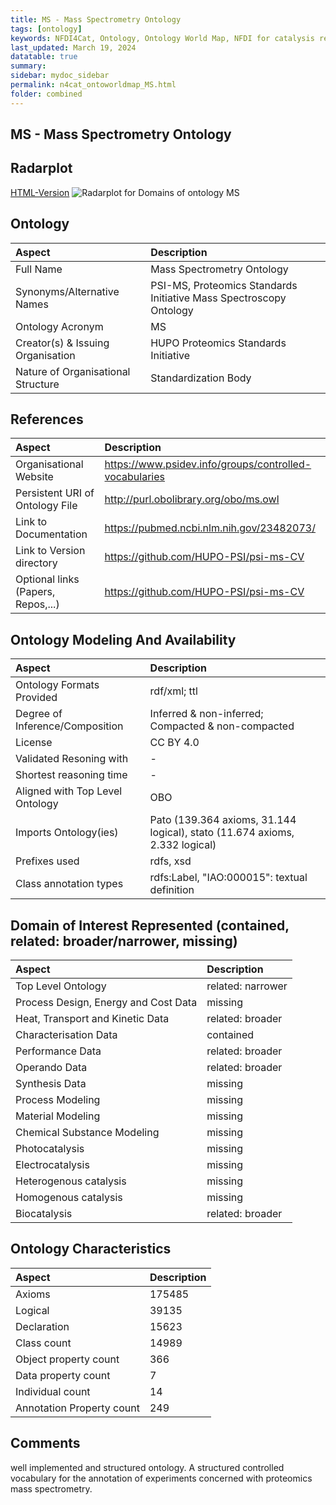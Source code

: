 ```yaml
---
title: MS - Mass Spectrometry Ontology
tags: [ontology]
keywords: NFDI4Cat, Ontology, Ontology World Map, NFDI for catalysis related research, semantic web
last_updated: March 19, 2024
datatable: true
summary:
sidebar: mydoc_sidebar
permalink: n4cat_ontoworldmap_MS.html
folder: combined
---
```

## MS - Mass Spectrometry Ontology


 ## Radarplot 

 [HTML-Version](../radarplots/Radarplot_MS.html) ![Radarplot for Domains of ontology MS](../radarplots/Radarplot_MS.svg) 
## Ontology

|Aspect |Description| 
 |:---|:---|
| Full Name | Mass Spectrometry Ontology |
| Synonyms/Alternative Names | PSI-MS, Proteomics Standards Initiative Mass Spectroscopy Ontology |
| Ontology Acronym | MS |
| Creator(s) & Issuing Organisation | HUPO Proteomics Standards Initiative |
| Nature of Organisational Structure | Standardization Body |

## References

|Aspect |Description| 
 |:---|:---|
| Organisational Website | https://www.psidev.info/groups/controlled-vocabularies |
| Persistent URI of Ontology File | http://purl.obolibrary.org/obo/ms.owl |
| Link to Documentation | https://pubmed.ncbi.nlm.nih.gov/23482073/ |
| Link to Version directory | https://github.com/HUPO-PSI/psi-ms-CV |
| Optional links (Papers, Repos,...) | https://github.com/HUPO-PSI/psi-ms-CV  |

## Ontology Modeling And Availability

|Aspect |Description| 
 |:---|:---|
| Ontology Formats Provided | rdf/xml; ttl |
| Degree of Inference/Composition | Inferred & non-inferred; Compacted & non-compacted |
| License | CC BY 4.0 |
| Validated Resoning with | - |
| Shortest reasoning time | - |
| Aligned with Top Level Ontology | OBO  |
| Imports Ontology(ies) | Pato (139.364 axioms, 31.144 logical), stato (11.674 axioms, 2.332 logical) |
| Prefixes used | rdfs, xsd |
| Class annotation types | rdfs:Label, "IAO:000015": textual definition |

## Domain of Interest Represented (contained, related: broader/narrower, missing)

|Aspect |Description| 
 |:---|:---|
| Top Level Ontology | related: narrower |
| Process Design, Energy and Cost Data | missing |
| Heat, Transport and Kinetic Data | related: broader |
| Characterisation Data | contained |
| Performance Data | related: broader |
| Operando Data | related: broader |
| Synthesis Data | missing |
| Process Modeling | missing |
| Material Modeling | missing |
| Chemical Substance Modeling | missing |
| Photocatalysis | missing |
| Electrocatalysis | missing |
| Heterogenous catalysis | missing |
| Homogenous catalysis | missing |
| Biocatalysis | related: broader |

## Ontology Characteristics

|Aspect |Description| 
 |:---|:---|
| Axioms | 175485 |
| Logical | 39135 |
| Declaration | 15623 |
| Class count | 14989 |
| Object property count | 366 |
| Data property count | 7 |
| Individual count | 14 |
| Annotation Property count | 249 |

## Comments

well implemented and structured ontology. A structured controlled vocabulary for the annotation of experiments concerned with proteomics mass spectrometry.
